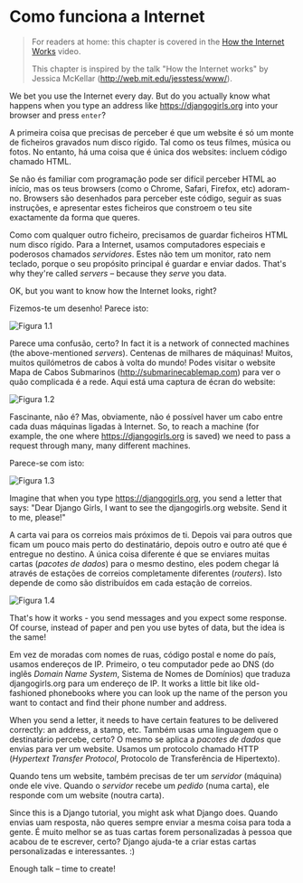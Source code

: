 # Como funciona a Internet

> For readers at home: this chapter is covered in the [How the Internet Works](https://www.youtube.com/watch?v=oM9yAA09wdc) video.
> 
> This chapter is inspired by the talk "How the Internet works" by Jessica McKellar (http://web.mit.edu/jesstess/www/).

We bet you use the Internet every day. But do you actually know what happens when you type an address like https://djangogirls.org into your browser and press `enter`?

A primeira coisa que precisas de perceber é que um website é só um monte de ficheiros gravados num disco rígido. Tal como os teus filmes, música ou fotos. No entanto, há uma coisa que é única dos websites: incluem código chamado HTML.

Se não és familiar com programação pode ser difícil perceber HTML ao início, mas os teus browsers (como o Chrome, Safari, Firefox, etc) adoram-no. Browsers são desenhados para perceber este código, seguir as suas instruções, e apresentar estes ficheiros que constroem o teu site exactamente da forma que queres.

Como com qualquer outro ficheiro, precisamos de guardar ficheiros HTML num disco rígido. Para a Internet, usamos computadores especiais e poderosos chamados *servidores*. Estes não tem um monitor, rato nem teclado, porque o seu propósito principal é guardar e enviar dados. That's why they're called *servers* – because they *serve* you data.

OK, but you want to know how the Internet looks, right?

Fizemos-te um desenho! Parece isto:

![Figura 1.1](images/internet_1.png)

Parece uma confusão, certo? In fact it is a network of connected machines (the above-mentioned *servers*). Centenas de milhares de máquinas! Muitos, muitos quilómetros de cabos à volta do mundo! Podes visitar o website Mapa de Cabos Submarinos (http://submarinecablemap.com) para ver o quão complicada é a rede. Aqui está uma captura de écran do website:

![Figura 1.2](images/internet_3.png)

Fascinante, não é? Mas, obviamente, não é possível haver um cabo entre cada duas máquinas ligadas à Internet. So, to reach a machine (for example, the one where https://djangogirls.org is saved) we need to pass a request through many, many different machines.

Parece-se com isto:

![Figura 1.3](images/internet_2.png)

Imagine that when you type https://djangogirls.org, you send a letter that says: "Dear Django Girls, I want to see the djangogirls.org website. Send it to me, please!"

A carta vai para os correios mais próximos de ti. Depois vai para outros que ficam um pouco mais perto do destinatário, depois outro e outro até que é entregue no destino. A única coisa diferente é que se enviares muitas cartas (*pacotes de dados*) para o mesmo destino, eles podem chegar lá através de estações de correios completamente diferentes (*routers*). Isto depende de como são distribuídos em cada estação de correios.

![Figura 1.4](images/internet_4.png)

That's how it works - you send messages and you expect some response. Of course, instead of paper and pen you use bytes of data, but the idea is the same!

Em vez de moradas com nomes de ruas, código postal e nome do país, usamos endereços de IP. Primeiro, o teu computador pede ao DNS (do inglês *Domain Name System*, Sistema de Nomes de Domínios) que traduza djangogirls.org para um endereço de IP. It works a little bit like old-fashioned phonebooks where you can look up the name of the person you want to contact and find their phone number and address.

When you send a letter, it needs to have certain features to be delivered correctly: an address, a stamp, etc. Também usas uma linguagem que o destinatário percebe, certo? O mesmo se aplica a *pacotes de dados* que envias para ver um website. Usamos um protocolo chamado HTTP (*Hypertext Transfer Protocol*, Protocolo de Transferência de Hipertexto).

Quando tens um website, também precisas de ter um *servidor* (máquina) onde ele vive. Quando o *servidor* recebe um *pedido* (numa carta), ele responde com um website (noutra carta).

Since this is a Django tutorial, you might ask what Django does. Quando envias uam resposta, não queres sempre enviar a mesma coisa para toda a gente. É muito melhor se as tuas cartas forem personalizadas à pessoa que acabou de te escrever, certo? Django ajuda-te a criar estas cartas personalizadas e interessantes. :)

Enough talk – time to create!